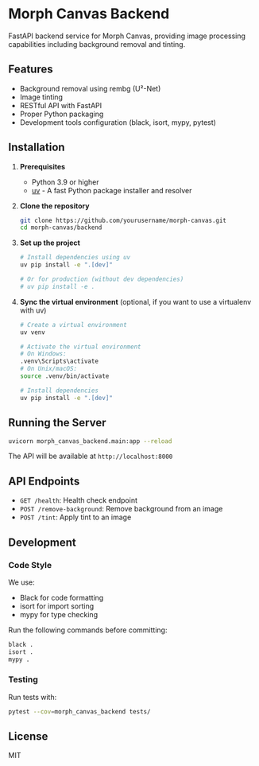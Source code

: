 # Morph Canvas Backend

FastAPI backend service for Morph Canvas, providing image processing capabilities including background removal and tinting.

## Features

- Background removal using rembg (U²-Net)
- Image tinting
- RESTful API with FastAPI
- Proper Python packaging
- Development tools configuration (black, isort, mypy, pytest)

## Installation

1. **Prerequisites**
   - Python 3.9 or higher
   - [uv](https://github.com/astral-sh/uv) - A fast Python package installer and resolver

2. **Clone the repository**
   ```bash
   git clone https://github.com/yourusername/morph-canvas.git
   cd morph-canvas/backend
   ```

3. **Set up the project**
   ```bash
   # Install dependencies using uv
   uv pip install -e ".[dev]"
   
   # Or for production (without dev dependencies)
   # uv pip install -e .
   ```

4. **Sync the virtual environment** (optional, if you want to use a virtualenv with uv)
   ```bash
   # Create a virtual environment
   uv venv
   
   # Activate the virtual environment
   # On Windows:
   .venv\Scripts\activate
   # On Unix/macOS:
   source .venv/bin/activate
   
   # Install dependencies
   uv pip install -e ".[dev]"
   ```

## Running the Server

```bash
uvicorn morph_canvas_backend.main:app --reload
```

The API will be available at `http://localhost:8000`

## API Endpoints

- `GET /health`: Health check endpoint
- `POST /remove-background`: Remove background from an image
- `POST /tint`: Apply tint to an image

## Development

### Code Style

We use:
- Black for code formatting
- isort for import sorting
- mypy for type checking

Run the following commands before committing:

```bash
black .
isort .
mypy .
```

### Testing

Run tests with:

```bash
pytest --cov=morph_canvas_backend tests/
```

## License

MIT
